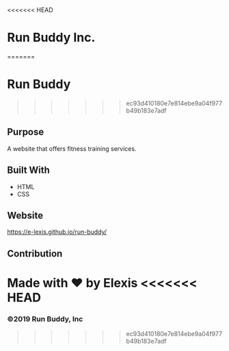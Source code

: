 <<<<<<< HEAD
# Run Buddy Inc.
=======
# Run Buddy
>>>>>>> ec93d410180e7e814ebe9a04f977b49b183e7adf

## Purpose
A website that offers fitness training services.

## Built With
* HTML
* CSS

## Website
https://e-lexis.github.io/run-buddy/

## Contribution
Made with ❤️ by Elexis
<<<<<<< HEAD
=======

### ©️2019 Run Buddy, Inc 
>>>>>>> ec93d410180e7e814ebe9a04f977b49b183e7adf
